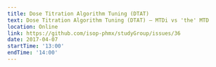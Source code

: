 ```yaml
---
title: Dose Titration Algorithm Tuning (DTAT)
text: Dose Titration Algorithm Tuning (DTAT) — MTDi vs 'the' MTD
location: Online
link: https://github.com/isop-phmx/studyGroup/issues/36
date: 2017-04-07
startTime: '13:00'
endTime: '14:00'
---
```

